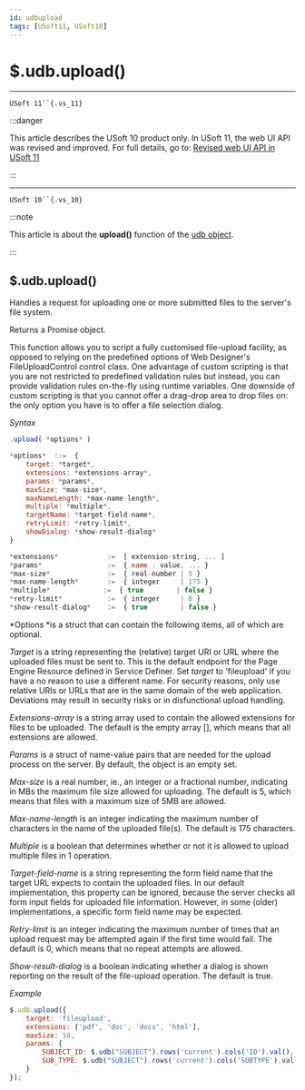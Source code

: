 ```yaml
---
id: udbupload
tags: [USoft11, USoft10]
---
```

# $.udb.upload()



----

`USoft 11``{.vs_11}`


:::danger

This article describes the USoft 10 product only.
In USoft 11, the web UI API was revised and improved. For full details, go to:
[Revised web UI API in USoft 11](/docs/Web_and_app_UIs/UDB_udb/Revised_web_UI_API_in_USoft_11.md)

:::

----

`USoft 10``{.vs_10}`


:::note

This article is about the **upload()** function of the [udb object](/docs/Web_and_app_UIs/UDB_udb).

:::

## **$.udb.upload()**

Handles a request for uploading one or more submitted files to the server's file system.

Returns a Promise object.

This function allows you to script a fully customised file-upload facility, as opposed to relying on the predefined options of Web Designer's FileUploadControl control class. One advantage of custom scripting is that you are not restricted to predefined validation rules but instead, you can provide validation rules on-the-fly using runtime variables. One downside of custom scripting is that you cannot offer a drag-drop area to drop files on: the only option you have is to offer a file selection dialog.

*Syntax*

```js
.upload( *options* )

*options*  ::=  {
    target: *target*,
    extensions: *extensions-array*,
    params: *params*,
    maxSize: *max-size*,
    maxNameLength: *max-name-length*,
    multiple: *multiple*,
    targetName: *target-field-name*,
    retryLimit: *retry-limit*,
    showDialog: *show-result-dialog*
}

*extensions*            :=  [ extension-string, ... ]
*params*                :=  { name : value, ... }
*max-size*              :=  { real-number | 5 }
*max-name-length*       :=  { integer     | 175 }
*multiple*             :=  { true        | false }
*retry-limit*           :=  { integer     | 0 }
*show-result-dialog*    :=  { true        | false }
```

*Options *is a struct that can contain the following items, all of which are optional.

*Target* is a string representing the (relative) target URI or URL where the uploaded files must be sent to. This is the default endpoint for the Page Engine Resource defined in Service Definer. Set *target* to 'fileupload' if you have a no reason to use a different name. For security reasons, only use relative URIs or URLs that are in the same domain of the web application. Deviations may result in security risks or in disfunctional upload handling.

*Extensions-array* is a string array used to contain the allowed extensions for files to be uploaded. The default is the empty array [], which means that all extensions are allowed.

*Params* is a struct of name-value pairs that are needed for the upload process on the server. By default, the object is an empty set.

*Max-size* is a real number, ie., an integer or a fractional number, indicating in MBs the maximum file size allowed for uploading. The default is 5, which means that files with a maximum size of 5MB are allowed.

*Max-name-length* is an integer indicating the maximum number of characters in the name of the uploaded file(s). The default is 175 characters.

*Multiple* is a boolean that determines whether or not it is allowed to upload multiple files in 1 operation.

*Target-field-name* is a string representing the form field name that the target URL expects to contain the uploaded files. In our default implementation, this property can be ignored, because the server checks all form input fields for uploaded file information. However, in some (older) implementations, a specific form field name may be expected.

*Retry-limit* is an integer indicating the maximum number of times that an upload request may be attempted again if the first time would fail. The default is 0, which means that no repeat attempts are allowed.

*Show-result-dialog* is a boolean indicating whether a dialog is shown reporting on the result of the file-upload operation. The default is true.

*Example*

```js
$.udb.upload({
    target: 'fileupload',
    extensions: ['pdf', 'doc', 'docx', 'html'],
    maxSize: 10,
    params: {
        SUBJECT_ID: $.udb("SUBJECT").rows('current').cols('ID').val(),
        SUB_TYPE: $.udb("SUBJECT").rows('current').cols('SUBTYPE').val()
    }
});
```

 